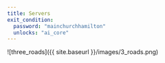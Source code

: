 ```yaml
---
title: Servers
exit_condition:
  password: "mainchurchhamilton"
  unlocks: "ai_core"
---
```


![three_roads]({{ site.baseurl }}/images/3_roads.png)